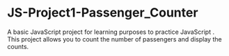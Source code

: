 # JS-Project1-Passenger_Counter
A basic JavaScript project for learning purposes  to practice JavaScript . This project allows you to count the number of passengers and display  the counts. 

